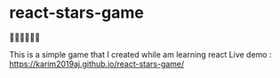 # react-stars-game


🚀🚀🚀🚀🚀🚀

This is a simple game that I created  while am learning react 
Live demo :
https://karim2019aj.github.io/react-stars-game/


